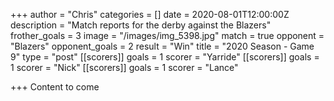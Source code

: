 +++
author = "Chris"
categories = []
date = 2020-08-01T12:00:00Z
description = "Match reports for the derby against the Blazers"
frother_goals = 3
image = "/images/img_5398.jpg"
match = true
opponent = "Blazers"
opponent_goals = 2
result = "Win"
title = "2020 Season - Game 9"
type = "post"
[[scorers]]
goals = 1
scorer = "Yarride"
[[scorers]]
goals = 1
scorer = "Nick"
[[scorers]]
goals = 1
scorer = "Lance"

+++
Content to come